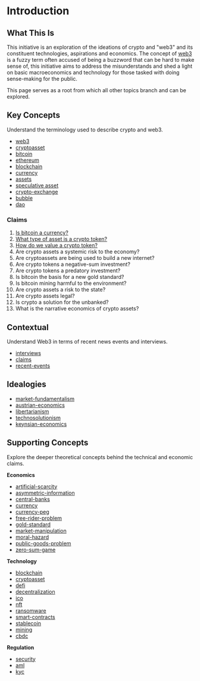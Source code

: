 # Introduction

## What This Is

This initiative is an exploration of the ideations of crypto and "web3" and its constituent technologies, aspirations and economics. The concept of [web3](/concepts/web3.md) is a fuzzy term often accused of being a buzzword that can be hard to make sense of, this initiative aims to address the misunderstands and shed a light on basic macroeconomics and technology for those tasked with doing sense-making for the public.

This page serves as a root from which all other topics branch and can be explored. 

## Key Concepts

Understand the terminology used to describe crypto and web3.

* [web3](/concepts/web3.md)
* [cryptoasset](/concepts/cryptoasset.md)
* [bitcoin](/concepts/bitcoin.md)
* [ethereum](/concepts/ethereum.md)
* [blockchain](/concepts/blockchain.md)
* [currency](/concepts/currency.md)
* [assets](/concepts/assets.md)
* [speculative asset](/concepts/speculation.md)
* [crypto-exchange](/concepts/crypto-exchange.md)
* [bubble](/concepts/bubble.md)
* [dao](/concepts/dao.md)

### Claims

1. [Is bitcoin a currency?](/claims/is-bitcoin-currency.md)
2. [What type of asset is a crypto token?](/claims/what-type-of-asset.md)
3. [How do we value a crypto token?](/claims/valuation-model.md)
4. Are crypto assets a systemic risk to the economy?
5. Are cryptoassets are being used to build a new internet?
6. Are crypto tokens a negative-sum investment?
7. Are crypto tokens a predatory investment?
8. Is bitcoin the basis for a new gold standard?
9. Is bitcoin mining harmful to the environment?
10. Are crypto assets a risk to the state?
11. Are crypto assets legal?
12. Is crypto a solution for the unbanked?
13. What is the narrative economics of crypto assets?

## Contextual

Understand Web3 in terms of recent news events and interviews.

* [interviews](interviews)
* [claims](claims.md)
* [recent-events](recent-events.md)

## Idealogies

* [market-fundamentalism](/ideologies/market-fundamentalism.md)
* [austrian-economics](/ideologies/austrian-economics.md)
* [libertarianism](/idelogies/libertarianism.md)
* [technosolutionism](/ideologies/technosolutionism.md)
* [keynsian-economics](/ideologies/keynsian-economics.md)

## Supporting Concepts

Explore the deeper theoretical concepts behind the technical and economic claims.

**Economics**

* [artificial-scarcity](artificial-scarcity.md)
* [asymmetric-information](asymmetric-information.md)
* [central-banks](central-banks.md)
* [currency](currency.md)
* [currency-peg](currency-peg.md)
* [free-rider-problem](free-rider-problem.md)
* [gold-standard](gold-standard.md)
* [market-manipulation](market-manipulation.md)
* [moral-hazard](moral-hazard.md)
* [public-goods-problem](public-goods-problem.md)
* [zero-sum-game](zero-sum-game.md)

**Technology**

* [blockchain](blockchain.md)
* [cryptoasset](cryptoasset.md)
* [defi](defi.md)
* [decentralization](decentralization.md)
* [ico](ico.md)
* [nft](nft.md)
* [ransomware](ransomware.md)
* [smart-contracts](smart-contracts.md)
* [stablecoin](stablecoin.md)
* [mining](mining.md)
* [cbdc](cbdc.md)

**Regulation**

* [security](security.md)
* [aml](aml.md)
* [kyc](kyc.md)

